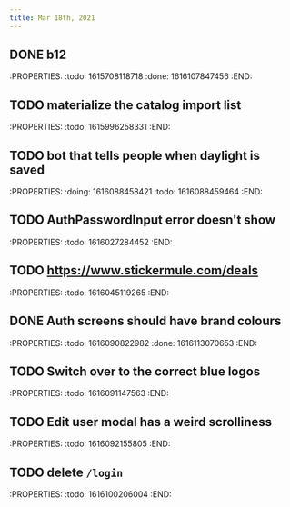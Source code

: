 ```yaml
---
title: Mar 18th, 2021
---
```


## DONE b12
:PROPERTIES:
:todo: 1615708118718
:done: 1616107847456
:END:
## TODO materialize the catalog import list
:PROPERTIES:
:todo: 1615996258331
:END:
## TODO bot that tells people when daylight is saved
:PROPERTIES:
:doing: 1616088458421
:todo: 1616088459464
:END:
## TODO AuthPasswordInput error doesn't show
:PROPERTIES:
:todo: 1616027284452
:END:
## TODO https://www.stickermule.com/deals
:PROPERTIES:
:todo: 1616045119265
:END:
## DONE Auth screens should have brand colours
:PROPERTIES:
:todo: 1616090822982
:done: 1616113070653
:END:
## TODO Switch over to the correct blue logos
:PROPERTIES:
:todo: 1616091147563
:END:
## TODO Edit user modal has a weird scrolliness
:PROPERTIES:
:todo: 1616092155805
:END:
## TODO delete `/login`
:PROPERTIES:
:todo: 1616100206004
:END:
